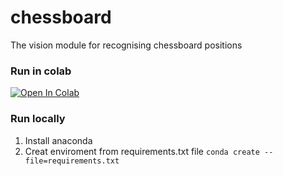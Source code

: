 # chessboard
The vision module for recognising chessboard positions

### Run in colab
[![Open In Colab](https://colab.research.google.com/assets/colab-badge.svg)](https://colab.research.google.com/github/silent-ai/chessboard/blob/main/nbs/chessboard_detector.ipynb)

### Run locally
1. Install anaconda
2. Creat enviroment from requirements.txt file
`conda create --file=requirements.txt`
